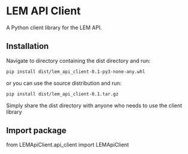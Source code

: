 # LEM API Client

A Python client library for the LEM API.

## Installation

Navigate to directory containing the dist directory and run:
```bash
pip install dist/lem_api_client-0.1-py3-none-any.whl
```

or you can use the source distribution and run:
```bash
pip install dist/lem_api_client-0.1.tar.gz
```

Simply share the dist directory with anyone who needs to use the client library

## Import package
from LEMApiClient.api_client import LEMApiClient


